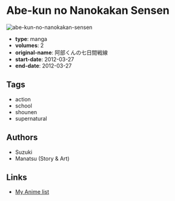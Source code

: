 # Abe-kun no Nanokakan Sensen

![abe-kun-no-nanokakan-sensen](https://cdn.myanimelist.net/images/manga/3/133377.jpg)

-   **type**: manga
-   **volumes**: 2
-   **original-name**: 阿部くんの七日間戦線
-   **start-date**: 2012-03-27
-   **end-date**: 2012-03-27

## Tags

-   action
-   school
-   shounen
-   supernatural

## Authors

-   Suzuki
-   Manatsu (Story & Art)

## Links

-   [My Anime list](https://myanimelist.net/manga/77031/Abe-kun_no_Nanokakan_Sensen)

